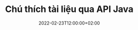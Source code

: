 ---
############################# Static ############################
layout: "product"
date: 2022-02-23T12:00:00+02:00
draft: false

product: "Annotation"
product_tag: "annotation"
platform: "Java"
platform_tag: "java"

############################# Head ############################
head_title: "API chú thích tài liệu Java | Xem & Chú thích Hình ảnh PDF Word Excel PPTX"
head_description: "API chú thích tài liệu Java. Xem, gắn thẻ, nhận xét và chú thích các định dạng tệp PDF Word DOCX, Excel XLSX, PPTX, EML EMLX, VSS VSD, OTP, CAD & hình ảnh."

############################# Header ##########################
title: "Chú thích tài liệu qua API Java"
description: "Xây dựng Ứng dụng Java với khả năng Xem & Chú thích PDF, HTML, MS Office và các định dạng tài liệu khác mà không cần cài đặt bất kỳ phần mềm bên ngoài nào."
button:
    enable: true
    icon: "fas fa-arrow-down"
    label: "Tải xuống bản dùng thử miễn phí"
    link: "https://downloads.groupdocs.com/annotation/java"

############################# SubMenu #########################
submenu:
    enable: true
    
    left:
        img_alt: "GroupDocs.Annotation for Java"
        image: "https://www.groupdocs.cloud/templates/groupdocs/images/product-logos/groupdocs-annotation-java.png"
        product: "GroupDocs.Annotation"
        platform: "Java"

    middle:
        button:
            # button loop
            - link: "#features"
              text: "Đặc trưng"

            # button loop
            - link: "https://products.groupdocs.app/annotation"
              text: "Bản trình diễn trực tiếp"

            # button loop
            - link: "https://purchase.groupdocs.com/pricing/annotation/java"
              text: "định giá"

    right:
        link_download: "https://downloads.groupdocs.com/annotation"
        link_learn: "https://docs.groupdocs.com/annotation/java/"
        link_buy: "https://purchase.groupdocs.com"

############################# Overview ############################
overview:
    enable: true
    content: |
      GroupDocs.Annotation Java API là một sản phẩm cho phép bạn làm việc với các chú thích trong tài liệu trên các nền tảng và hệ điều hành khác nhau, chẳng hạn như Android, MacOS, Linux, Windows. GroupDocs.Annotation cung cấp một thư viện với API đơn giản mang lại nhiều lợi ích: ví dụ: nếu bạn cần giữ bí mật dữ liệu hoặc chọn mức năng lượng bạn cần để làm việc với thư viện hoặc thay đổi một phần công việc bằng chú thích, thì thư viện rất phù hợp. nhẹ và linh hoạt.

      GroupDocs.Annotation for Java API cho phép bạn làm việc với các loại chú thích khác nhau, bao gồm: Văn bản, Đa tuyến, Vùng, Gạch dưới, Điểm, Hình mờ, Mũi tên, Hình elip, Thay thế văn bản, Khoảng cách, Trường văn bản, Biên tập tài nguyên, v.v. Và hỗ trợ hầu hết các định dạng tài liệu phổ biến như: PDF, HTML, Microsoft Office Word, bảng tính Excel, bản trình bày PowerPoint, Visio, email Outlook, hình ảnh, siêu tệp, bản vẽ CAD và nhiều định dạng khác. API cung cấp khả năng lấy hình thu nhỏ của các trang tài liệu và hỗ trợ nhập và xuất chú thích đến và từ các tệp PDF.

      Sử dụng thư viện, bạn có thể [thêm](/annotation/java/bmp/), [sửa](/annotation/java/bmp/), [extract](/annotation/java/bmp/) và [delete](/annotation/java/bmp/) chú thích từ tài liệu, xoay tài liệu, thay đổi giải pháp hình thu nhỏ và đây không phải là danh sách đầy đủ tất cả các khả năng. Nó cũng cung cấp một bộ đối tượng dữ liệu toàn diện để tùy chỉnh các thuộc tính chú thích theo yêu cầu của bạn trong tất cả các định dạng tài liệu được hỗ trợ.

      Làm việc với API GroupDocs.Annotation cho Java rất đơn giản và chỉ bao gồm một vài bước cơ bản. Lúc đầu, bạn cần thiết lập giấy phép, sau đó chọn tệp bạn muốn làm việc, sau đó thao tác bằng cách nào đó với các chú thích tài liệu (xóa/chỉnh sửa/trích xuất/xóa) và lưu kết quả. Để biết thêm thông tin, vui lòng xem [tài liệu] của sản phẩm(https://docs.groupdocs.com/annotation/java/getting-started/) hoặc [ví dụ] của chúng tôi(https://github.com/groupdocs-annotation/GroupDocs.Annotation -for-Java) được đặt.
      
      GroupDocs.Annotation được cập nhật thường xuyên và cung cấp hỗ trợ cho khách hàng của mình, bạn luôn được hoan nghênh đặt câu hỏi cho chúng tôi hoặc gửi ý tưởng hoặc cho chúng tôi biết về nhu cầu của bạn đối với một cái gì đó mới và chúng tôi sẽ sẵn lòng triển khai nó trong các phiên bản mới của mình.
    tabs:
      enable: true
      
      ## TAB ONE ##
      tab_one:
        description: |
          Sau đây là tổng quan về GroupDocs.Annotation cho Java:
      
        right:
          enable: true
          icon: "fab fa-html5"
          title:  Tổng quan
          content: |
            * Thêm chú thích
            * Xuất chú thích 
            * Nhập chú thích
            * Trả lời dựa trên nhận xét
            * Khả năng tương thích chú thích
      
      ## TAB TWO ##
      tab_two:
        description: |
          GroupDocs.Annotation cho Java hỗ trợ tất cả [định dạng tệp tài liệu](https://docs.groupdocs.com/annotation/java/supported-document-formats/) phổ biến bao gồm: Microsoft Office, PDF, hình ảnh và nhiều định dạng khác.

        left:
          enable: true
          table:
            # table loop
            - title: "Microsoft Office Formats"
              content: |
                * **Word**: [DOC](/annotation/java/doc/), [DOCX](/annotation/java/docx/), [DOCM](/annotation/java/docm/), [DOT](/annotation/java/dot/), [DOTX](/annotation/java/dotx/), [RTF](/annotation/java/rtf/)
                * **Excel**: [XLS](/annotation/java/xls/), [XLSX](/annotation/java/xlsx/), [XLSB](/annotation/java/xlsb/), [XLSM](/annotation/java/xlsm/)
                * **PowerPoint**: [PPT](/annotation/java/ppt/), [PPTX](/annotation/java/pptx/), [PPS](/annotation/java/pps/), [PPSX](/annotation/java/ppsx/), [POTM](/annotation/java/potm/), [POTX](/annotation/java/potx/), [PPSM](/annotation/java/ppsm/), [PPTM](/annotation/java/pptm/), [WMF](/annotation/java/wmf/), [EMF](/annotation/java/emf/)
                * **Outlook**: [EML](/annotation/java/eml/), [EMLX](/annotation/java/emlx/), [MSG](/annotation/java/msg/)
                * **Visio**: [VSS](/annotation/java/vss/), [VST](/annotation/java/vst/), [VSD](/annotation/java/vsd/), [VSDX](/annotation/java/vsdx/), [VSX](/annotation/java/vsx/)

        right:
          enable: true
          table:
            # table loop
            - title: "Other Formats"
              content: |
                * **Portable**: [PDF](/annotation/java/pdf/) (PDF/A-1a, PDF/A-1b, PDF/A-2a)
                * **OpenDocument**: [ODT](/annotation/java/odt/), [ODS](/annotation/java/ods/), [ODP](/annotation/java/odp/)
                * **Images**: [BMP](/annotation/java/bmp/), [JPG](/annotation/java/jpg/), [JPEG](/annotation/java/jpeg/), [TIFF](/annotation/java/tiff/), [TIF](/annotation/java/tif/), [PNG](/annotation/java/png/), [GIF](/annotation/java/gif/), [DCM](/annotation/java/dcm/), [DICOM](/annotation/java/dicom/)
                * **AutoCAD**: [DWG](/annotation/java/dwg/), [DXF](/annotation/java/dxf/), [CAD](/annotation/java/cad/)
                * **Other**: [HTM](/annotation/java/htm/), [HTML](/annotation/java/html/), [CSV](/annotation/java/csv/), [DJVU](/annotation/java/djvu/), [OTP](/annotation/java/otp/), [OTT](/annotation/java/ott/)

      ## TAB THREE ##
      tab_three:
        description: |
          GroupDocs.Annotation cho Java hỗ trợ các Hệ điều hành, Khung & Trình quản lý gói sau:
        
        left:
          enable: true
          table:
            # table loop
            - icon: "fab fa-windows"
              title:  Các hệ điều hành
              content: |
                * Microsoft Windows Desktop
                * Microsoft Windows Server
                * Linux
                * MacOS

            # table loop
            - icon: "fas fa-code"
              title:  Khung được hỗ trợ
              content: |
                * Java 7 (1.7) and above

        right:
          enable: true
          table:
            # table loop
            - icon: "fas fa-cogs"
              title:  Môi trường phát triển
              content: |
                * NetBeans
                * IntelliJ IDEA
                * Eclipse

            # table loop
            - icon: "fas fa-tools"
              title:  Xây dựng công cụ tự động hóa
              content: |
                * Maven

############################# Features ############################
features:
    enable: true
    title: GroupDocs.Annotation cho các tính năng Java

    feature:
      # feature loop
      - icon: "fas fa-copy"
        link: "https://docs.groupdocs.com/annotation/java/add-area-annotation/"
        content: Thêm chú thích khu vực trong tài liệu và liên kết chú thích đơn giản và lồng nhau

      # feature loop
      - icon: "fas fa-eye"
        link: "https://docs.groupdocs.com/annotation/java/add-arrow-annotation/"
        content: Trỏ tới một Nội dung cụ thể bằng cách sử dụng Chú thích mũi tên

      # feature loop
      - icon: "fas fa-bolt"
        link: "https://docs.groupdocs.com/annotation/java/add-watermark-annotation/"
        content: Đặt Hình mờ Văn bản thành PDF, Trang trình bày, Trang tính Excel, Hình ảnh & Sơ đồ ở Vị trí Góc
      
      # feature loop
      - icon: "fas fa-file-powerpoint"
        link: "https://docs.groupdocs.com/annotation/java/add-point-annotation/"
        content: Thêm Nhận xét Popup vào bất kỳ Vị trí nào trong Tài liệu bằng Chú thích Điểm

      # feature loop
      - icon: "fas fa-code"
        link: "https://docs.groupdocs.com/annotation/java/add-polyline-annotation/"
        content: Sử dụng chú thích Polyline để kết nối chuỗi các đoạn thẳng, đoạn cung hoặc cả hai

      # feature loop
      - icon: "fas fa-cloud"
        link: "https://docs.groupdocs.com/annotation/java/add-ellipse-annotation/"
        content: Thêm chú thích hình elip vào PDF, Tài liệu Word, Bảng tính, Bản trình bày, Sơ đồ & Hình ảnh

      # feature loop
      - icon: "fas fa-remove-format"
        link: "https://docs.groupdocs.com/annotation/java/add-watermark-annotation/"
        content: Thêm hình mờ có góc cho PDF, PowerPoint, Excel, Hình ảnh & Sơ đồ

      # feature loop
      - icon: "fas fa-comment-slash"
        link: "https://docs.groupdocs.com/annotation/java/add-underline-annotation/"
        content: Tìm nạp tọa độ của chú thích văn bản trong biểu diễn hình ảnh của tài liệu

      # feature loop
      - icon: "fas fa-location-arrow"
        link: "https://docs.groupdocs.com/annotation/java/add-annotation-to-the-document/"
        content: Gạch chân, gạch ngang hoặc sửa đổi văn bản cụ thể trong tài liệu

      # feature loop
      - icon: "fas fa-border-all"
        link: "https://docs.groupdocs.com/annotation/java/add-annotation-to-the-document/"
        content: Thêm dấu văn bản hoặc hình mờ & trường văn bản trong tài liệu

      # feature loop
      - icon: "fas fa-wrench"
        link: "https://docs.groupdocs.com/annotation/java/add-point-annotation/"
        content: Nhập và xuất chú thích giữa các tài liệu Word và bản trình bày PowerPoint

      # feature loop
      - icon: "fas fa-columns"
        link: "https://docs.groupdocs.com/annotation/java/add-strikeout-annotation/"
        content: Chú thích Bảng tính Excel với các loại Chú thích Văn bản, Thay thế Văn bản, Hình chìm mờ & Tài nguyên

      # feature loop
      - icon: "fas fa-file-word"
        link: "https://docs.groupdocs.com/annotation/java/get-file-info/"
        content: Thêm chú thích Polyline, gạch ngang, gạch chân hoặc văn bản vào bản trình bày và trang trình bày PowerPoint

      # feature loop
      - icon: "fas fa-envelope"
        link: "https://docs.groupdocs.com/annotation/java/basic-usage/"
        content: Đánh dấu chú thích điểm trong bản trình bày bằng tọa độ X, Y

      # feature loop
      - icon: "fas fa-print"
        link: "https://docs.groupdocs.com/annotation/java/add-strikeout-annotation/"
        content: Thêm chú thích gạch ngang, văn bản, gạch chân hoặc nhiều dòng vào hình ảnh

      # feature loop
      - icon: "fas fa-file-archive"
        link: "https://docs.groupdocs.com/annotation/java/add-link-annotation/"
        content: Tìm nạp Thông tin & Hình ảnh Tài liệu cho Sơ đồ Visio, chẳng hạn như VSS & VSD
      
      # feature loop
      - icon: "fas fa-file-code"
        link: "https://docs.groupdocs.com/annotation/java/basic-usage/"
        content: Nhận hình thu nhỏ của các trang tài liệu & làm việc với các tệp TIFF nhiều trang

      # feature loop
      - icon: "fas fa-file-excel"
        link: "https://docs.groupdocs.com/annotation/java/get-file-info/"
        content: Tìm nạp tất cả Chú thích của Tài liệu bằng một Lệnh gọi Chức năng

      # feature loop
      - icon: "fas fa-heading"
        link: "https://docs.groupdocs.com/annotation/java/add-link-annotation/"
        content: Thêm chú thích liên kết vào bản trình bày PDF, Word và PowerPoint

      # feature loop
      - icon: "fas fa-project-diagram"
        link: "https://docs.groupdocs.com/annotation/java/add-point-annotation/"
        content: Hỗ trợ phân tích đường dẫn SVG cho PDF, Word, Sơ đồ, Trang trình bày và các định dạng tài liệu chính khác

      # feature loop
      - icon: "fas fa-cube"
        link: "https://docs.groupdocs.com/annotation/java/technical-support/"
        content: Hỗ trợ thêm Chú thích hình mờ vào tài liệu Word và dọn dẹp để thay thế văn bản

      # feature loop
      - icon: "fab fa-uncharted"
        link: "https://docs.groupdocs.com/annotation/java/technical-support/"
        content: Hỗ trợ Xử lý Hình dạng trong Sơ đồ cho Chú thích Văn bản
  
      # feature loop
      - icon: "fab fa-uncharted"
        link: "https://docs.groupdocs.com/annotation/java/advanced-usage/"
        content: Tiết kiệm thời gian bằng cách lưu vào bộ đệm Xem trước trang của tài liệu để xử lý nhanh hơn
  
      # feature loop
      - icon: "fab fa-uncharted"
        link: "https://docs.groupdocs.com/annotation/java/add-annotation-to-the-document/"
        content: Dễ dàng chú thích tài liệu Word, Excel và PowerPoint ngay cả với các định dạng cũ hơn

      # feature loop
      - icon: "fab fa-uncharted"
        link: "https://docs.groupdocs.com/annotation/java/add-distance-annotation/"
        content: Hiển thị Chú thích Chú thích Khoảng cách cho Excel, PowerPoint và Sơ đồ

############################# Support ############################
support:
    enable: true

############################# Solutions ############################
solutions:
    enable: true
    title: GroupDocs.Annotation cung cấp API xem tài liệu cho các môi trường phát triển phổ biến khác

    solution:
        # solution loop
        - img_alt: "GroupDocs.Annotation for .NET"
          image: "https://www.groupdocs.cloud/templates/groupdocs/images/product-logos/groupdocs-annotation-net.png"
          product: "GroupDocs.Annotation"
          platform: ".NET"
          link: "/annotation/net/"

############################# Back to top ###############################
back_to_top:
  enable: true
---